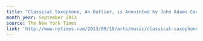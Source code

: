 ```yaml
---
title: "Classical Saxophone, An Outlier, is Annointed by John Adams Concerto"
month_year: September 2013
source: The New York Times
link: 'http://www.nytimes.com/2013/09/18/arts/music/classical-saxophone-an-outlier-is-anointed-by-john-adams-concerto.html?pagewanted=all&_r=0'
---
```

